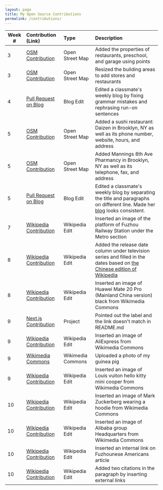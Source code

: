 ```yaml
---
layout: page
title: My Open Source Contributions
permalink: /contributions/
---
```


<!--
The first column, Contribution, must be a hyperlink to the actual contribution,
such as the Wikipedia edit or pull request, etc., with a suitable name.
Type of the contribution should be "Wikipedia edit", "OpenStreet Map feature",
"Project Documentation", "Project Code", "Blog Edit", etc.

The Description should include a brief summary of what you did.

Replace the first row below with your contribution and add new ones below it
following the same syntax.

-->





| Week #       | Contribution (Link)  | Type  | Description                                      |
|---|:---|:---|:---|
|  3   | [OSM Contribution](https://www.openstreetmap.org/changeset/81026785)    | Open Street Map  |    Added the properties of restaurants, preschool, and garage using points |
|  3   | [OSM Contribution](https://www.openstreetmap.org/changeset/81016939)    | Open Street Map  |    Resized the building areas to add stores and restaurants |
|  4   | [Pull Request on Blog](https://github.com/hunter-college-ossd-spr-2020/chislee0708-weekly/pull/2)    | Blog Edit  |    Edited a classmate's weekly blog by fixing grammar mistakes and rephrasing run-on sentences|
|  5   | [OSM Contribution](https://www.openstreetmap.org/changeset/81514271)    | Open Street Map  |    Added a sushi restaurant: Daizen in Brooklyn, NY as well as its phone number, website, hours, and address |
|  5   | [OSM Contribution](https://www.openstreetmap.org/changeset/81514721)    | Open Street Map  |    Added Mannings 8th Ave Pharmancy in Brooklyn, NY as well as its telephone, fax, and address |
|  5   | [Pull Request on Blog](https://github.com/hunter-college-ossd-spr-2020/caitlinselca-weekly/pulls)    | Blog Edit |    Edited a classmate's weekly blog by separating the title and paragraphs on different line. Made her [blog](https://hunter-college-ossd-spr-2020.github.io/caitlinselca-weekly/) looks consistent.|
|  7   | [Wikipedia Contribution](https://en.wikipedia.org/w/index.php?title=Fuzhou&diff=prev&oldid=945237192)    | Wikipedia Edit |   Inserted an image of the platform of Fuzhou Railway Station under the Metro section
|  8   | [Wikipedia Contribution](https://en.wikipedia.org/w/index.php?title=Xiao_Zhan&oldid=946476858)    | Wikipedia Edit |   Added the release date column under television series and filled in the dates based on [the Chinese edition of Wikipedia](https://zh.wikipedia.org/wiki/%E8%82%96%E6%88%B0)
|  8   | [Wikipedia Contribution](https://en.wikipedia.org/w/index.php?title=Huawei&oldid=946479052)    | Wikipedia Edit |    Inserted an image of Huawei Mate 20 Pro (Mainland China version) black from Wikimedia Commons
|  9   | [Next.js Contribution](https://github.com/zeit/next.js/pull/11434)    | Project |    Pointed out the label and the link doesn't match in README.md
|  9   | [Wikipedia Contribution](https://en.wikipedia.org/w/index.php?title=Taobao&oldid=947857589)    | Wikipedia Edit |    Inserted an image of AliExpress from Wikimedia Commons
|  9   | [Wikimedia Commons](https://commons.wikimedia.org/w/index.php?title=File:Guinea-Pig.png.jpg&oldid=407710278)    | Wikimedia Commons |    Uploaded a photo of my guinea pig 
|  9   | [Wikipedia Contribution](https://en.wikipedia.org/w/index.php?title=Hello_Kitty&oldid=947863197)    | Wikipedia Edit |   Inserted an image of Louis vuiton hello kitty mini cooper from Wikimedia Commons
|  10   | [Wikipedia Contribution](https://en.wikipedia.org/w/index.php?title=Hoodie&oldid=949251106)    | Wikipedia Edit |   Inserted an image of Mark Zuckerberg wearing a hoodie from Wikimedia Commons
|  10   | [Wikipedia Contribution](https://en.wikipedia.org/w/index.php?title=Alibaba_Group&oldid=949251482)    | Wikipedia Edit |   Inserted an image of Alibaba group Headquarters from Wikimedia Commons
|  10   | [Wikipedia Contribution](https://en.wikipedia.org/w/index.php?title=Fuzhounese_Americans&oldid=949634534)    | Wikipedia Edit |   Inserted an internal link on Fuzhounese Americans article
|  10   | [Wikipedia Contribution](https://en.wikipedia.org/w/index.php?title=Alibaba_Group&oldid=949251482)    | Wikipedia Edit |   Added two citations in the paragraph by inserting external links


